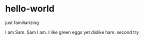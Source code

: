 # hello-world
just familiarizing

I am Sam. Sam I am. I like green eggs yet dislike ham. 
second try
